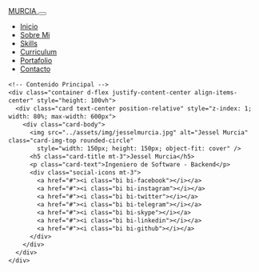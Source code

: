 <!DOCTYPE html>
<html lang="es">

<head>
  <meta charset="UTF-8" />
  <meta name="viewport" content="width=device-width, initial-scale=1" />

  <link rel="stylesheet" href="https://cdn.jsdelivr.net/npm/bootstrap-icons@1.11.3/font/bootstrap-icons.min.css" />
  <link rel="stylesheet" href="../assets/css/style.css">
  <title>Jessel Murcia - Portafolio</title>
</head>

<body>
  <!-- BARRA DE NAVEGACION -->
  <!-- Navbar -->
  <nav class="navbar navbar-expand-lg navbar-dark menu shadow fixed-top">
    <div class="container">
      <a class="navbar-brand" href="#inicio"> MURCIA </a>
      <button class="navbar-toggler" type="button" data-bs-toggle="collapse" data-bs-target="#navbarNav"
        aria-controls="navbarNav" aria-expanded="false" aria-label="Toggle navigation">
        <span class="navbar-toggler-icon"></span>
      </button>
      <div class="collapse navbar-collapse justify-content-end" id="navbarNav">
        <ul class="navbar-nav">
          <li class="nav-item">
            <a class="nav-link" href="#inicio">Inicio</a>
          </li>
          <li class="nav-item">
            <a class="nav-link" href="#sobremi">Sobre Mi</a>
          </li>
          <li class="nav-item">
            <a class="nav-link" href="#skills">Skills</a>
          </li>
          <li class="nav-item">
            <a class="nav-link" href="#curriculum">Curriculum</a>
          </li>
          <li class="nav-item">
            <a class="nav-link" href="#portfolio">Portafolio</a>
          </li>
          <li class="nav-item">
            <a class="nav-link" href="#contacto">Contacto</a>
          </li>
        </ul>
      </div>
    </div>
  </nav>
  <!-- end nav -->
  <!-- star intro section -->
  <div id="inicio" class="position-relative" style="min-height: 100vh">
    <!-- Fondo Animado -->
    <canvas id="gradient-canvas" class="gradient-colors"></canvas>

    <!-- Contenido Principal -->
    <div class="container d-flex justify-content-center align-items-center" style="height: 100vh">
      <div class="card text-center position-relative" style="z-index: 1; width: 80%; max-width: 600px">
        <div class="card-body">
          <img src="../assets/img/jesselmurcia.jpg" alt="Jessel Murcia" class="card-img-top rounded-circle"
            style="width: 150px; height: 150px; object-fit: cover" />
          <h5 class="card-title mt-3">Jessel Murcia</h5>
          <p class="card-text">Ingeniero de Software - Backend</p>
          <div class="social-icons mt-3">
            <a href="#"><i class="bi bi-facebook"></i></a>
            <a href="#"><i class="bi bi-instagram"></i></a>
            <a href="#"><i class="bi bi-twitter"></i></a>
            <a href="#"><i class="bi bi-telegram"></i></a>
            <a href="#"><i class="bi bi-skype"></i></a>
            <a href="#"><i class="bi bi-linkedin"></i></a>
            <a href="#"><i class="bi bi-github"></i></a>
          </div>
        </div>
      </div>
    </div>
  </div>
  <!-- end intro section -->
  <!-- about me -->
  <section id="sobremi" class="container py-6 sobremi">
    <div class="container-flex contenido-seccion">
      <h2 class="text-center">Sobre Mí</h2>
      <p class="text-center">
        <span>Hola soy Jessel Murcia.</span> Un joven de 21 años que encuentra en el deporte, la política y la
        programacion una fuente de energía y motivación. Creo que el pasado, el presente y el futuro son la obra de
        nuestras propias manos, y que cada acción, por pequeña que sea, tiene el poder de transformar el mundo. Como
        ingeniero en formación, he descubierto en la programación una forma de dar vida a mis ideas y construir un
        futuro mejor. Desde adolescente, he explorado este vasto universo con pasión y determinación.
      </p>

      <div class="row fila">
        <!-- datos personales -->
        <div class="col-md-6  col">
          <h3 class="title-datos">Datos Personales</h3>
          <ul class="list-unstyled">
            <li><strong>Cumpleaños:</strong> 22-06-2003</li>
            <li><strong>Teléfono:</strong> +504 9443-5849</li>
            <li><strong>Email:</strong> jessejr2406@gmail.com</li>
            <li><strong>Website:</strong> www.sjsmurcia.com</li>
            <li><strong>Dirección:</strong> San Pedro Sula, Cortes, Honduras.</li>
            <li>
              <strong>Cargo:</strong>
              <span>BACKEND</span>
            </li>
          </ul>
        </div>


        <!-- intereses -->
        <div class="col-md-6  col">
          <h3>Intereses</h3>
          <div class="contenedor-intereses">
            <div class="col-6  interes">
              <i class="fa-solid fa-gamepad"></i>
              <span>JUEGOS</span>
            </div>
            <div class="col-6  interes">
              <i class="fa-solid fa-headphones"></i>
              <span>MUSICA</span>
            </div>
            <div class="col-6  interes">
              <i class="fa-solid fa-plane"></i>
              <span>VIAJAR</span>
            </div>
            <div class="col-6  interes">
              <i class="fa-solid fa-code"></i>
              <span>SOFTWARE</span>
            </div>
            <div class="col-6  interes">
              <i class="fa-solid fa-person-hiking"></i>
              <span>DEPORTE</span>
            </div>
            <div class="col-6  interes">
              <i class="fa-solid fa-book"></i>
              <span>LIBROS</span>
            </div>
            <div class="col-6  interes">
              <i class="fa-solid fa-car"></i>
              <span>AUTOS</span>
            </div>
            <div class="col-6  interes">
              <i class="fa-solid fa-camera"></i>
              <span>FOTOS</span>
            </div>
            <div class="col-6  interes">
              <i class="fa-solid fa-handshake"></i>
              <span>POLITICA</span>
            </div>
            <div class="col-6  interes">
              <i class="fa-solid fa-sack-dollar"></i>
              <span>ECONOMIA</span>
            </div>
            <div class="col-6  interes">
              <i class="fa-solid fa-notes-medical"></i>
              <span>SALUD</span>
            </div>
            <div class="col-6  interes">
              <i class="fa-solid fa-dove"></i>
              <span>PAZ</span>
            </div>
          </div>
        </div>
      </div>
    </div>
    </div>

    <button>
      Descargar CV <i class="bi bi-download fa-solid fa-download"></i>
      <span class="overlay"></span>
    </button>
    </div>
  </section>
  <!-- end about me -->
  <!-- SECCION SKILLS -->
  <section class="skills" id="skills">
    <div class="contenido-seccion">
      <h2>SKILLS</h2>
      <div class="row fila">
        <!-- Technical Skill -->
        <div class="col col-md-6">
          <h3>Skills Técnicas</h3>
          <div class="skill mb-3">
            <span>Javascript & Html, Css</span>
            <div class="barra-skill">
              <div class="progreso">
                <span>80%</span>
              </div>
            </div>
          </div>
          <div class="skill">
            <span>Backend Developer</span>
            <div class="barra-skill">
              <div class="progreso">
                <span>90%</span>
              </div>
            </div>
          </div>
          <div class="skill">
            <span>C#</span>
            <div class="barra-skill">
              <div class="progreso">
                <span>95%</span>
              </div>
            </div>
          </div>
          <div class="skill">
            <span>Java</span>
            <div class="barra-skill">
              <div class="progreso">
                <span>81%</span>
              </div>
            </div>
          </div>
          <div class="skill">
            <span>Angular</span>
            <div class="barra-skill">
              <div class="progreso">
                <span>74%</span>
              </div>
            </div>
          </div>
          <div class="skill">
            <span>Fluter</span>
            <div class="barra-skill">
              <div class="progreso">
                <span>60%</span>
              </div>
            </div>
          </div>
        </div>
        <!-- Professional Skills -->
        <div class="col">
          <h3>Skills Profesionales</h3>
          <div class="skill">
            <span>Comunicación</span>
            <div class="barra-skill">
              <div class="progreso">
                <span>100%</span>
              </div>
            </div>
          </div>
          <div class="skill">
            <span>Trabajo en Equipo</span>
            <div class="barra-skill">
              <div class="progreso">
                <span>99%</span>
              </div>
            </div>
          </div>
          <div class="skill">
            <span>Creatividad</span>
            <div class="barra-skill">
              <div class="progreso">
                <span>99%</span>
              </div>
            </div>
          </div>
          <div class="skill">
            <span>Dedicación</span>
            <div class="barra-skill">
              <div class="progreso">
                <span>90%</span>
              </div>
            </div>
          </div>
          <div class="skill">
            <span>Proyect Management</span>
            <div class="barra-skill">
              <div class="progreso proyect">
                <span>94%</span>
              </div>
            </div>

          </div>
          <div class="skill">
            <span>Control de Codigo</span>
            <div class="barra-skill">
              <div class="progreso proyect">
                <span>80%</span>
              </div>
            </div>

          </div>
        </div>
      </div>
    </div>
  </section>
  <!-- seccion curriculum -->
  <section id="curriculum" class="curriculum">
    <div class="container contenido-seccion">
      <h2>Curriculum</h2>
      <div class="row fila">
        <div class="col-md-6 col izquierda">
          <h3>Educación</h3>
          <!-- <div class="item izq">
            <h4>Cursos</h4>
            <span class="casa">Internet</span>
            <span class="fecha">2017-2024</span>
            <p>He estudiado de manera automona diferentes tecnologias del backend como ser sql, php, nodejs, java, desde que tengo 14 años he explorado el mundo de la programacion. </p>
            <div class="conectori">
              <div class="circuloi"></div>
            </div>
          </div> -->
          <div class="item izq">
            <h4>Educacion Superior</h4>
            <span class="casa">Instituto Tecnologico Administracion de Empresas INTAE</span>
            <span class="fecha">2013 - 2018</span>
            <p>Educacion Superiror en el INTAE durante 5 años  en la carrera de Informatica, durante este periodo obutve los conocimientos que sentaron las bases para mi pasion por el desarrollo de codigo.
              Mencion Honorifica Termine mi educacion superior en <strong>San Juan Bosco</strong> hasta el 2019 graduandome de BTP Informatica con sobrevesaliente.</p>
            </p>
            <div class="conectori">
              <div class="circuloi"></div>
            </div>
          </div>
          <div class="item izq">
            <h4>Educacion Universitaria</h4>
            <span class="casa">Universidad  CEUTEC</span>
            <span class="fecha">2019 - 2025</span>
            <p>Estudiante de la carrera de Ingeneria en Sistemas, durante mi vida universitaria he puesto en practica mis habilidades y conocmientos 
              en diferentes retos y pruebas academicas, ademas de participar en proyectos de desarrollo de software.</p>
            </p>
            <div class="conectori">
              <div class="circuloi"></div>
            </div>
          </div>
        </div>

        <div class="col-md-6 col derecha">
          <h3>Experiencia de trabajo</h3>
          <div class="item der">
            <h4>Front Delevoper</h4>
            <span class="casa">Consultor Independiente</span>
            <span class="fecha">09-2019</span>
            <p>Sistema Saint Enterprise 09.2019- Presente
              Brinda asesoría técnica en el uso y configuración del sistema Saint Enterprise para pequeñas empresas, optimizando sus procesos contables y de inventarios.
              Brinda soporte personalizado en la implementación del software, asesorando a los clientes en la automatización de tareas contables y en la generación de reportes financieros.
              Forma a los usuarios en las principales funcionalidades del sistema, mejorando la eficiencia operativa y la precisión de los datos contables en un 20%.
              </p>
            <div class="conectord">
              <div class="circulod"></div>
            </div>
          </div>
          <div class="item der">
            <h4>Desarrollador de Software Freelance </h4>
            <span class="casa"><a  class="casa" style="text-decoration: none;" href="www.cpashn.com">Contadores Publicos Autorizados S de R.l </a></span>
            <span class="fecha">2020 - Presente</span>
            <p>Diseñé y desarrollé aplicaciones de contabilidad personalizadas, centradas en la gestión de la facturación, el seguimiento de los pagos y la elaboración de informes.
              Implementé soluciones automatizadas para el cálculo de impuestos, la generación de balances y la gestión de inventarios, reduciendo el tiempo de procesamiento manual en un 50%.</p>
            <div class="conectord">
              <div class="circulod"></div>
            </div>
          </div>
          <div class="item der">
            <h4>Web Developer</h4>
            <span class="casa">CPA</span>
            <span class="fecha">2022</span>
            <p>Desarrolle y Implementé el sitio de www.cpashn.com desarrollando el codigo en su totalidad.</p>
            <div class="conectord">
              <div class="circulod"></div>
            </div>
          </div>
        </div>
      </div>
    </div>
  </section>


  <!-- SECCION PORTFOLIO -->
  <section id="portfolio" class="portfolio py-5">
    <div class="container contenido-seccion">
      <h2 class="text-center mb-5">PORTFOLIO</h2>
      <div class="row gy-4 galeria">
        <div class="col-sm-6 col-md-4 proyecto">
          <div class="position-relative">
            <img src="../assets/img/img01-portafolio.jpeg" alt="" class="img-fluid">
            <div
              class="overlay position-absolute top-0 start-0 w-100 h-100 d-flex flex-column justify-content-center align-items-center bg-dark bg-opacity-50 text-white">
              <h3>Diseño Web</h3>
              <p>CPA</p>
            </div>
          </div>
        </div>
        <div class="col-sm-6 col-md-4 proyecto">
          <div class="position-relative">
            <img src="../assets/img/OIP.jpg" style="width:890px;" alt="" class="img-fluid">
            <div
              class="overlay position-absolute top-0 start-0 w-100 h-100 d-flex flex-column justify-content-center align-items-center bg-dark bg-opacity-50 text-white">
              <h3>Freelance</h3>
              <p>Fotografía</p>
            </div>
          </div>
        </div>
        <div class="col-sm-6 col-md-4 proyecto">
          <div class="position-relative">
            <img src="../assets/img/options1.gif" alt="" class="img-fluid">
            <div
              class="overlay position-absolute top-0 start-0 w-100 h-100 d-flex flex-column justify-content-center align-items-center bg-dark bg-opacity-50 text-white">
              <h3>Angular</h3>
              <p>Fotografía</p>
            </div>
          </div>
        </div>
        <div class="col-sm-6 col-md-4 proyecto">
          <div class="position-relative">
            <img src="../assets/img/csharp.jpg" alt="" class="img-fluid">
            <div
              class="overlay position-absolute top-0 start-0 w-100 h-100 d-flex flex-column justify-content-center align-items-center bg-dark bg-opacity-50 text-white">
              <h3>C Sharp</h3>
              <p>Fotografía</p>
            </div>
          </div>
        </div>
        <div class="col-sm-6 col-md-4 proyecto">
          <div class="position-relative">
            <img src="../assets/img/p2.jpg" alt="" class="img-fluid">
            <div
              class="overlay position-absolute top-0 start-0 w-100 h-100 d-flex flex-column justify-content-center align-items-center bg-dark bg-opacity-50 text-white">
              <h3>Diseño Creativo</h3>
              <p>Fotografía</p>
            </div>
          </div>
        </div>
        <div class="col-sm-6 col-md-4 proyecto">
          <div class="position-relative">
            <img src="../assets/img/p5.jpg" alt="" class="img-fluid">
            <div
              class="overlay position-absolute top-0 start-0 w-100 h-100 d-flex flex-column justify-content-center align-items-center bg-dark bg-opacity-50 text-white">
              <h3>Diseño Responsivo</h3>
              <p>Fotografía</p>
            </div>
          </div>
        </div>
      </div>
    </div>
  </section>


  <!-- SECCION CONTACTO -->
  <section id="contacto" class="contacto">
    <div class="container contenido-seccion">
      <h2>CONTACTO</h2>
      <div class="fila row">
        <!-- Formulario -->
        <div class="col col-md-6 col-12 mb-4">
          <form id="contactForm">
            <div class="mb-3">
             
              <input type="text" class="form-control" id="name" placeholder="Tu Nombre" required />
            </div>
            <div class="mb-3">
            
              <input type="email" class="form-control" id="email" placeholder="Tu Correo" required />
            </div>
            <div class="mb-3">
              
              <textarea class="form-control" id="message" rows="5" placeholder="Tu Mensaje" required></textarea>
            </div>
            <button type="submit" class="btn btn-primary w-100">
              Enviar Mensaje <i class="fa-solid fa-paper-plane"></i>
            </button>
          </form>
        </div>
        <!-- Mapa -->
        <div class="col col-md-6 col-12 mb-4">
          <img src="./img/img-ubicacion.png" alt="" class="img-fluid rounded mb-3">
          <div class="info">
            <ul>
              <li>
                <i class="fa-solid fa-location-dot"></i>
                Honduras, Cortes, San Pedro Sula
              </li>
              <li>
                <i class="fa-solid fa-mobile-screen"></i>
                Llamanos: +504 9443 - 5849
              </li>
              <li>
                <i class="fa-solid fa-envelope"></i>
                Email: jessejr2406@gmail.com
              </li>
            </ul>
          </div>
        </div>
      </div>
    </div>
  </section>



  <!-- FOOTER -->
  <footer>
    <div class="container">
      <a href="#inicio" class="rounded-circle arriba">
        <i class="fa-solid fa-angles-up"></i>
      </a>
      <div class="redes mt-3  d-flex justify-content-center gap-3">
        <a href="#" class="text-light"><i class="fa-brands fa-facebook-f"></i></a>
        <a href="#" class="text-light"><i class="fa-brands fa-twitter"></i></a>
        <a href="#" class="text-light"><i class="fa-brands fa-skype"></i></a>
        <a href="#" class="text-light"><i class="fa-brands fa-linkedin-in"></i></a>
        <a href="#" class="text-light"><i class="fa-brands fa-telegram"></i></a>
      </div>
    </div>
  </footer>

  <script src="../assets/js/bootstrap.bundle.js"></script>
  <script src="../assets/js/main.js"></script>
  <script src="https://kit.fontawesome.com/54aee58547.js" crossorigin="anonymous"></script>
</body>

</html>

